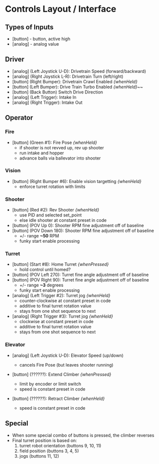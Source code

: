 # Controls Layout / Interface

## Types of Inputs
- [button] - button, active high
- [analog] - analog value

## Driver
- [analog] (Left Joystick U-D): Drivetrain Speed (forward/backward)
- [analog] (Right Joystick L-R): Drivetrain Turn (left/right)
- [button] (Right Bumper): Drivetrain Crawl Enabled *{whenHeld}*
- [button] (Left Bumper): Drive Train Turbo Enabled *{whenHeld}*~~
- [button] (Back Button) Switch Drive Direction
- [analog] (Left Trigger): Intake In
- [analog] (Right Trigger): Intake Out

## Operator
### Fire
- [button] (Green #1): Fire Pose *{whenHeld}*
  - if shooter is not revved up, rev up shooter
  - run intake and hopper
  - advance balls via ballevator into shooter
### Vision
- [button] (Right Bumper #6): Enable vision targetting *{whenHeld}*
  - enforce turret rotation with limits
### Shooter
- [button] (Red #2): Rev Shooter *{whenHeld}*
  - use PID and selected set_point
  - else idle shooter at constant preset in code
- [button] (POV Up 0): Shooter RPM fine adjustment off of baseline
- [button] (POV Down 180): Shooter RPM fine adjustment off of baseline
  - +/- range **~50** RPM
  - funky start enable processing
### Turret
- [button] (Start #8): Home Turret *{whenPressed}*
  - hold control until homed?
- [button] (POV Left 270): Turret fine angle adjustment off of baseline
- [button] (POV Right 90): Turret fine angle adjustment off of baseline
  - +/- range **~3** degrees
  - funky start enable processing
- [analog] (Left Trigger #2): Turret jog *{whenHeld}*
  - counter-clockwise at constant preset in code
  - additive to final turret rotation value
  - stays from one shot sequence to next
- [analog] (Right Trigger #3): Turret jog *{whenHeld}*
  - clockwise at constant preset in code
  - additive to final turret rotation value
  - stays from one shot sequence to next
### Elevator
- [analog] (Left Joystick U-D): Elevator Speed (up/down)
  - cancels Fire Pose (but leaves shooter running)





- [button] (??????): Extend Climber *{whenPressed}*
  - limit by encoder or limit switch
  - speed is constant preset in code
- [button] (??????): Retract Climber *{whenHeld}*
   - speed is constant preset in code


## Special
- When some special combo of buttons is pressed, the climber reverses
- Final turret position is based on:
  1. turret robot orientation (buttons 9, 10, 11)
  1. field position (buttons 3, 4, 5)
  1. jogs (buttons 11, 12)
